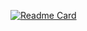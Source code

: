 [![Readme Card](https://github-readme-stats.vercel.app/api/pin/?username=NUISTGY&repo=github-readme-stats)](https://github.com/NUISTGY/Deep-High-Resolution-Representation-Learning-for-Cross-Resolution-Person-Re-identification)
